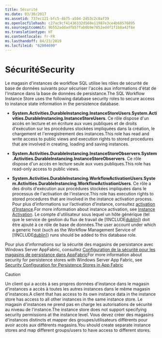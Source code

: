 ```yaml
---
title: Sécurité
ms.date: 03/30/2017
ms.assetid: 737ec121-bfc5-4b75-a504-2d53c2c8af39
ms.openlocfilehash: c27ac9cf41436332d560e11987e3ce4b68576895
ms.sourcegitcommit: 9b552addadfb57fab0b9e7852ed4f1f1b8a42f8e
ms.translationtype: HT
ms.contentlocale: fr-FR
ms.lasthandoff: 04/23/2019
ms.locfileid: "62004690"
---
```

# <a name="security"></a><span data-ttu-id="fc258-102">Sécurité</span><span class="sxs-lookup"><span data-stu-id="fc258-102">Security</span></span>
<span data-ttu-id="fc258-103">Le magasin d'instances de workflow SQL utilise les rôles de sécurité de base de données suivants pour sécuriser l'accès aux informations d'état de l'instance dans la base de données de persistance.</span><span class="sxs-lookup"><span data-stu-id="fc258-103">The SQL Workflow Instance Store uses the following database security roles to secure access to instance state information in the persistence database.</span></span>  
  
- <span data-ttu-id="fc258-104">**System.Activities.DurableInstancing.InstanceStoreUsers**.</span><span class="sxs-lookup"><span data-stu-id="fc258-104">**System.Activities.DurableInstancing.InstanceStoreUsers**.</span></span> <span data-ttu-id="fc258-105">Ce rôle dispose d'un accès en lecture et en écriture aux vues publiques et de droits d'exécution sur les procédures stockées impliquées dans la création, le chargement et l'enregistrement des instances.</span><span class="sxs-lookup"><span data-stu-id="fc258-105">This role has read and write access to public views and execution rights to stored procedures that are involved in creating, loading and saving instances.</span></span>  
  
- <span data-ttu-id="fc258-106">**System.Activities.DurableInstancing.InstanceStoreObservers**.</span><span class="sxs-lookup"><span data-stu-id="fc258-106">**System.Activities.DurableInstancing.InstanceStoreObservers**.</span></span> <span data-ttu-id="fc258-107">Ce rôle dispose d'un accès en lecture seule aux vues publiques.</span><span class="sxs-lookup"><span data-stu-id="fc258-107">This role has read-only access to public views.</span></span>  
  
- <span data-ttu-id="fc258-108">**System.Activities.DurableInstancing.WorkflowActivationUsers**.</span><span class="sxs-lookup"><span data-stu-id="fc258-108">**System.Activities.DurableInstancing.WorkflowActivationUsers**.</span></span> <span data-ttu-id="fc258-109">Ce rôle a des droits d'exécution aux procédures stockées impliquées dans le processus de l'activation de l'instance.</span><span class="sxs-lookup"><span data-stu-id="fc258-109">This role has execution rights to stored procedures that are involved in the instance activation process.</span></span> <span data-ttu-id="fc258-110">Pour plus d’informations sur l’activation d’instance, consultez [activation d’Instance](instance-activation.md).</span><span class="sxs-lookup"><span data-stu-id="fc258-110">For more information about instance activation, see [Instance Activation](instance-activation.md).</span></span> <span data-ttu-id="fc258-111">Le compte d'utilisateur sous lequel un hôte générique (tel que le service de gestion du flux de travail de [!INCLUDE[dublin](../../../includes/dublin-md.md)]) doit être ajouté à ce rôle de base de données.</span><span class="sxs-lookup"><span data-stu-id="fc258-111">The user account under which a generic host (such as the Workflow Management Service of [!INCLUDE[dublin](../../../includes/dublin-md.md)]) runs should be added to this database role.</span></span>  
  
 <span data-ttu-id="fc258-112">Pour plus d’informations sur la sécurité des magasins de persistance avec Windows Server AppFabric, consultez [Configuration de la sécurité pour les magasins de persistance dans AppFabric](https://go.microsoft.com/fwlink/?LinkId=201208)</span><span class="sxs-lookup"><span data-stu-id="fc258-112">For more information about security for persistence stores with Windows Server App Fabric, see [Security Configuration for Persistence Stores in App Fabric](https://go.microsoft.com/fwlink/?LinkId=201208)</span></span>  
  
> [!CAUTION]
>  <span data-ttu-id="fc258-113">Un client qui a accès à ses propres données d'instance dans le magasin d'instances a accès à toutes les autres instances dans le même magasin d'instances.</span><span class="sxs-lookup"><span data-stu-id="fc258-113">A client that has access to its own instance data in the instance store has access to all other instances in the same instance store.</span></span> <span data-ttu-id="fc258-114">Le magasin d'instances ne prend pas en charge les autorisations de sécurité au niveau de l'instance.</span><span class="sxs-lookup"><span data-stu-id="fc258-114">The instance store does not support specifying security permissions at the instance level.</span></span> <span data-ttu-id="fc258-115">Vous devez créer des magasins d'instances distincts et mapper des groupes/utilisateurs différents pour avoir accès aux différents magasins.</span><span class="sxs-lookup"><span data-stu-id="fc258-115">You should create separate instance stores and map different groups/users to have access to different stores.</span></span>
